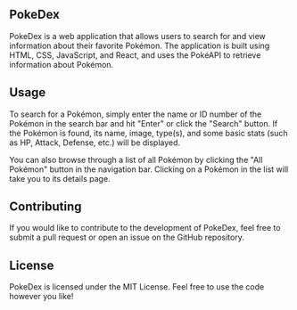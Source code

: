 ## PokeDex
PokeDex is a web application that allows users to search for and view information about their favorite Pokémon. The application is built using HTML, CSS, JavaScript, and React, and uses the PokéAPI to retrieve information about Pokémon.

## Usage
To search for a Pokémon, simply enter the name or ID number of the Pokémon in the search bar and hit "Enter" or click the "Search" button. If the Pokémon is found, its name, image, type(s), and some basic stats (such as HP, Attack, Defense, etc.) will be displayed.

You can also browse through a list of all Pokémon by clicking the "All Pokémon" button in the navigation bar. Clicking on a Pokémon in the list will take you to its details page.

## Contributing
If you would like to contribute to the development of PokeDex, feel free to submit a pull request or open an issue on the GitHub repository.

## License
PokeDex is licensed under the MIT License. Feel free to use the code however you like!
